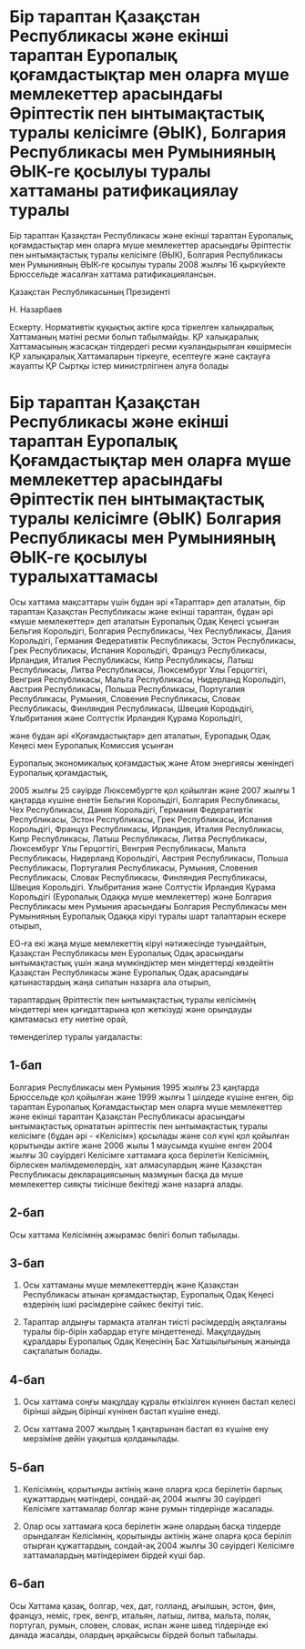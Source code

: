 # Бір тараптан Қазақстан Республикасы және екінші тараптан Еуропалық қоғамдастықтар мен оларға мүше мемлекеттер арасындағы Әріптестік пен ынтымақтастық туралы келісімге (ӘЫК), Болгария Республикасы мен Румынияның ӘЫК-ге қосылуы туралы хаттаманы ратификациялау туралы

Бір тараптан Қазақстан Республикасы және екінші тараптан Еуропалық, қоғамдастықтар мен оларға мүше мемлекеттер арасындағы Әріптестік пен ынтымақтастық туралы келісімге (ӘЫК), Болгария Республикасы мен Румынияның ӘЫК-ге қосылуы туралы 2008 жылғы 16 қыркүйекте Брюссельде жасалған хаттама ратификациялансын.

Қазақстан Республикасының Президенті

Н. Назарбаев

Ескерту. Нормативтік құқықтық актіге қоса тіркелген халықаралық Хаттаманың мәтіні ресми болып табылмайды. ҚР халықаралық Хаттамасының жасасқан тілдердегі ресми куәландырылған көшірмесін ҚР халықаралық Хаттамаларын тіркеуге, есептеуге және сақтауға жауапты ҚР Сыртқы істер министрлігінен алуға болады

# Бір тараптан Қазақстан Республикасы және екінші тараптан Еуропалық Қоғамдастықтар мен оларға мүше мемлекеттер арасындағы Әріптестік пен ынтымақтастық туралы келісімге (ӘЫК) Болгария Республикасы мен Румынияның ӘЫК-ге қосылуы туралыхаттамасы

Осы хаттама мақсаттары үшін бұдан әрі «Тараптар» деп аталатын, бір тараптан Қазақстан Республикасы және екінші тараптан, бұдан әрі «мүше мемлекеттер» деп аталатын Еуропалық Одақ Кеңесі ұсынған Бельгия Корольдігі, Болгария Республикасы, Чех Республикасы, Дания Корольдігі, Германия Федеративтік Республикасы, Эстон Республикасы, Грек Республикасы, Испания Корольдігі, Француз Республикасы, Ирландия, Италия Республикасы, Кипр Республикасы, Латыш Республикасы, Литва Республикасы, Люксембург Ұлы Герцогтігі, Венгрия Республикасы, Мальта Республикасы, Нидерланд Корольдігі, Австрия Республикасы, Польша Республикасы, Португалия Республикасы, Румыния, Словения Республикасы, Словак Республикасы, Финляндия Республикасы, Швеция Кородьдігі, Ұлыбритания және Солтүстік Ирландия Құрама Корольдігі,

және бұдан әрі «Қоғамдастықтар» деп аталатын, Еуропадық Одақ Кеңесі мен Еуропалық Комиссия ұсынған

Еуропалық экономикалық қоғамдастық және Атом энергиясы жөніндегі Еуропалық қоғамдастық,

2005 жылғы 25 сәуірде Люксембургте қол қойылған және 2007 жылғы 1 қаңтарда күшіне енетін Бельгия Корольдігі, Болгария Республикасы, Чех Республикасы, Дания Корольдігі, Германия Федеративтік Республикасы, Эстон Республикасы, Грек Республикасы, Испания Корольдігі, Француз Республикасы, Ирландия, Италия Республикасы, Кипр Республикасы, Латыш Республикасы, Литва Республикасы, Люксембург Ұлы Герцогтігі, Венгрия Республикасы, Мальта Республикасы, Нидерланд Корольдігі, Австрия Республикасы, Польша Республикасы, Португалия Республикасы, Румыния, Словения Республикасы, Словак Республикасы, Финляндия Республикасы, Швеция Корольдігі. Ұлыбритания және Солтүстік Ирландия Құрама Корольдігі (Еуропалық Одаққа мүше мемлекеттер) және Болгария Республикасы мен Румыния арасындағы Болгария Республикасы мен Румынияның Еуропалық Одаққа кіруі туралы шарт талаптарын ескере отырып,

ЕО-ға екі жаңа мүше мемлекеттің кіруі нәтижесінде туындайтын, Қазақстан Республикасы мен Еуропалық Одақ арасындағы ынтымақтастық үшін жаңа мүмкіндіктер мен міндеттерді көздейтін Қазақстан Республикасы және Еуропалық Одақ арасындағы қатынастардың жаңа сипатын назарға ала отырып,

тараптардың Әріптестік пен ынтымақтастық туралы келісімнің міндеттері мен қағидаттарына қол жеткізуді және орындауды қамтамасыз ету ниетіне орай,

төмендегілер туралы уағдаласты:

## 1-бап

Болгария Республикасы мен Румыния 1995 жылғы 23 қаңтарда Брюссельде қол қойылған және 1999 жылғы 1 шілдеде күшіне енген, бір тараптан Еуропалық Қоғамдастықтар мен оларға мүше мемлекеттер және екінші тараптан Қазақстан Республикасы арасындағы ынтымақтастық орнататын әріптестік пен ынтымақтастық туралы келісімге (бұдан әрі - «Келісім») қосылады және сол күні қол қойылған қорытынды актіге және 2006 жылы 1 маусымда күшіне енген 2004 жылғы 30 сәуірдегі Келісімге хаттамаға қоса берілетін Келісімнің, бірлескен мәлімдемелердің, хат алмасулардың және Қазақстан Республикасы декларациясының мазмұнын басқа да мүше мемлекеттер сияқты тиісінше бекітеді және назарға алады.

## 2-бап

Осы хаттама Келісімнің ажырамас бөлігі болып табылады.

## 3-бап

1. Осы хаттаманы мүше мемлекеттердің және Қазақстан Республикасы атынан қоғамдастықтар, Еуропалық Одақ Кеңесі өздерінің ішкі рәсімдеріне сәйкес бекітуі тиіс.

2. Тараптар алдыңғы тармақта аталған тиісті рәсімдердің аяқталғаны туралы бір-бірін хабардар етуге міндеттенеді. Мақұлдаудың құралдары Еуропалық Одақ Кеңесінің Бас Хатшылығының жанында сақталатын болады.

## 4-бап

1. Осы хаттама соңғы мақұлдау құралы өткізілген күннен бастап келесі бірінші айдың бірінші күнінен бастап күшіне енеді.

2. Осы хаттама 2007 жылдың 1 қаңтарынан бастап өз күшіне ену мерзіміне дейін уақытша қолданылады.

## 5-бап

1. Келісімнің, қорытынды актінің және оларға қоса берілетін барлық құжаттардың мәтіндері, сондай-ақ 2004 жылғы 30 сәуірдегі Келісімге хаттамалар болгар және румын тілдерінде жасалады.

2. Олар осы хаттамаға қоса берілетін және олардың басқа тілдерде орындалған Келісімнің, қорытынды актінің және оларға қоса беріліп отырған құжаттардың, сондай-ақ 2004 жылғы 30 сәуірдегі Келісімге хаттамалардың мәтіндерімен бірдей күші бар.

## 6-бап

Осы Хаттама қазақ, болгар, чех, дат, голланд, ағылшын, эстон, фин, француз, неміс, грек, венгр, итальян, латыш, литва, мальта, поляк, португал, румын, словен, словак, испан және швед тілдерінде екі данада жасалды, олардың әрқайсысы бірдей болып табылады.

